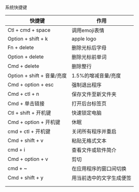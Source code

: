 

系统快捷键

| 快捷键                    | 作用           |
| ---------------------- | ------------ |
| Ctl + cmd + space      | 调用emoji表情    |
| Option + shift + k     | apple logo   |
| Fn + delete            | 删除光标后字母      |
| Option + delete        | 删除光标前单词      |
| Cmd + delete           | 删除整行         |
| Option + shift + 音量/亮度 | 1.5%的增减音量/亮度 |
| Cmd + option + esc     | 强制退出程序       |
| Cmd + ctl + n          | 保存文件至新文件夹    |
| Cmd + 单击链接             | 打开后台标签页      |
| Ctl + shift + 开机键      | 快速锁定电脑       |
| Cmd + option + 开机键     | 休眠           |
| cmd + ctl + 开机键        | 关闭所有程序并重启    |
| Cmd + shift + v        | 粘贴无格式文本      |
| cmd + i                | 查看文件或软件简介    |
| Cmd + option + v       | 剪切           |
| cmd + ~                | 在应用程序的窗口间切换  |
| Cmd + shift + y        | 用当前选中的文字生成便签 |
|                        |              |
|                        |              |

